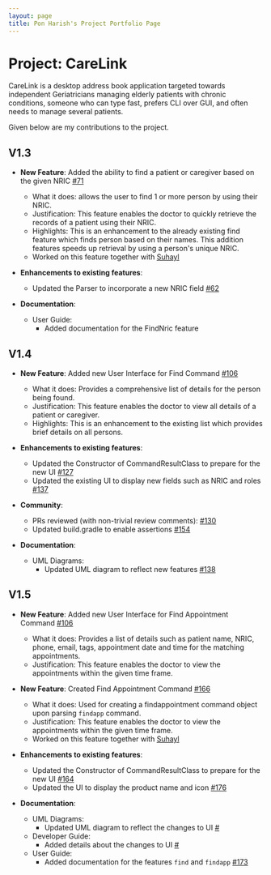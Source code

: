 ```yaml
---
layout: page
title: Pon Harish's Project Portfolio Page
---
```


# Project: CareLink

CareLink is a desktop address book application targeted towards independent Geriatricians managing elderly patients with chronic conditions, someone who can type fast, prefers CLI over GUI, and often needs to manage several patients.

Given below are my contributions to the project.

## V1.3

* **New Feature**: Added the ability to find a patient or caregiver based on the given NRIC [\#71](https://github.com/AY2425S1-CS2103T-T13-4/tp/issues/71)
  * What it does: allows the user to find 1 or more person by using their NRIC.
  * Justification: This feature enables the doctor to quickly retrieve the records of a patient using their NRIC.
  * Highlights: This is an enhancement to the already existing find feature which finds person based on their names. 
  This addition features speeds up retrieval by using a person's unique NRIC.
  * Worked on this feature together with [Suhayl](suhayl13.md)


* **Enhancements to existing features**:
  * Updated the Parser to incorporate a new NRIC field [\#62](https://github.com/AY2425S1-CS2103T-T13-4/tp/pull/62)


* **Documentation**:
  * User Guide:
    * Added documentation for the FindNric feature


## V1.4
* **New Feature**: Added new User Interface for Find Command [\#106](https://github.com/AY2425S1-CS2103T-T13-4/tp/issues/106)
  * What it does: Provides a comprehensive list of details for the person being found.
  * Justification: This feature enables the doctor to view all details of a patient or caregiver.
  * Highlights: This is an enhancement to the existing list which provides brief details on all persons.


* **Enhancements to existing features**:
    * Updated the Constructor of CommandResultClass to prepare for the new UI [\#127](https://github.com/AY2425S1-CS2103T-T13-4/tp/pull/127)
    * Updated the existing UI to display new fields such as NRIC and roles [\#137](https://github.com/AY2425S1-CS2103T-T13-4/tp/pull/137)
  

* **Community**:
  * PRs reviewed (with non-trivial review comments): [\#130](https://github.com/AY2425S1-CS2103T-T13-4/tp/pull/130)
  * Updated build.gradle to enable assertions [\#154](https://github.com/AY2425S1-CS2103T-T13-4/tp/pull/154)


* **Documentation**:
  * UML Diagrams:
    * Updated UML diagram to reflect new features [\#138](https://github.com/AY2425S1-CS2103T-T13-4/tp/pull/138)


## V1.5
* **New Feature**: Added new User Interface for Find Appointment Command [\#106](https://github.com/AY2425S1-CS2103T-T13-4/tp/issues/106)
  * What it does: Provides a list of details such as patient name, NRIC, phone, email, tags, appointment date and time for the matching appointments.
  * Justification: This feature enables the doctor to view the appointments within the given time frame.


* **New Feature**: Created Find Appointment Command [\#166](https://github.com/AY2425S1-CS2103T-T13-4/tp/issues/166)
  * What it does: Used for creating a findappointment command object upon parsing `findapp` command.
  * Justification: This feature enables the doctor to view the appointments within the given time frame.
  * Worked on this feature together with [Suhayl](suhayl13.md)


* **Enhancements to existing features**:
  * Updated the Constructor of CommandResultClass to prepare for the new UI [\#164](https://github.com/AY2425S1-CS2103T-T13-4/tp/pull/164)
  * Updated the UI to display the product name and icon [\#176](https://github.com/AY2425S1-CS2103T-T13-4/tp/pull/176)


* **Documentation**:
  * UML Diagrams:
    * Updated UML diagram to reflect the changes to UI [\#]()
  * Developer Guide:
    * Added details about the changes to UI [\#]()
  * User Guide:
    * Added documentation for the features `find` and `findapp` [\#173](https://github.com/AY2425S1-CS2103T-T13-4/tp/pull/173)
